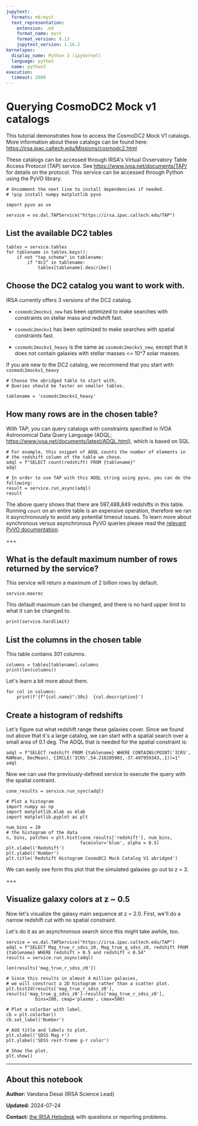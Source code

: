 ```yaml
---
jupytext:
  formats: md:myst
  text_representation:
    extension: .md
    format_name: myst
    format_version: 0.13
    jupytext_version: 1.16.2
kernelspec:
  display_name: Python 3 (ipykernel)
  language: python
  name: python3
execution:
  timeout: 2600
---
```




# Querying CosmoDC2 Mock v1 catalogs

This tutorial demonstrates how to access the CosmoDC2 Mock V1 catalogs. More information about these catalogs can be found here: https://irsa.ipac.caltech.edu/Missions/cosmodc2.html

These catalogs can be accessed through IRSA's Virtual Ovservatory Table Access Protocol (TAP) service. See https://www.ivoa.net/documents/TAP/ for details on the protocol. This service can be accessed through Python using the PyVO library.

```{code-cell} ipython3
# Uncomment the next line to install dependencies if needed.
# !pip install numpy matplotlib pyvo
```

```{code-cell} ipython3
import pyvo as vo
```

```{code-cell} ipython3
service = vo.dal.TAPService("https://irsa.ipac.caltech.edu/TAP")
```

## List the available DC2 tables

```{code-cell} ipython3
tables = service.tables
for tablename in tables.keys():
    if not "tap_schema" in tablename:
        if "dc2" in tablename:
            tables[tablename].describe()
```

## Choose the DC2 catalog you want to work with.

IRSA currently offers 3 versions of the DC2 catalog.

* ``cosmodc2mockv1_new`` has been optimized to make searches with constraints on stellar mass and redshift fast.

* ``cosmodc2mockv1`` has been optimized to make searches with spatial constraints fast.

* ``cosmodc2mockv1_heavy`` is the same as ``cosmodc2mockv1_new``, except that it does not contain galaxies with stellar masses <= 10^7 solar masses.

If you are new to the DC2 catalog, we recommend that you start with ``cosmodc2mockv1_heavy``

```{code-cell} ipython3
# Choose the abridged table to start with.
# Queries should be faster on smaller tables.

tablename = 'cosmodc2mockv1_heavy'
```

## How many rows are in the chosen table?

With TAP, you can query catalogs with constraints specified in IVOA Astronomical Data Query Language (ADQL; https://www.ivoa.net/documents/latest/ADQL.html), which is based on SQL.

```{code-cell} ipython3
# For example, this snippet of ADQL counts the number of elements in
# the redshift column of the table we chose.
adql = f"SELECT count(redshift) FROM {tablename}"
adql
```

```{code-cell} ipython3
# In order to use TAP with this ADQL string using pyvo, you can do the following:
result = service.run_async(adql)
result
```

The above query shows that there are 597,488,849 redshifts in this table.
Running ``count`` on an entire table is an expensive operation, therefore we ran it asynchronously to avoid any potential timeout issues.
To learn more about synchronous versus asynchronous PyVO queries please read the [relevant PyVO documentation](https://pyvo.readthedocs.io/en/latest/dal/index.html#synchronous-vs-asynchronous-query).

+++

## What is the default maximum number of rows returned by the service?

This service will return a maximum of 2 billion rows by default.

```{code-cell} ipython3
service.maxrec
```

This default maximum can be changed, and there is no hard upper limit to what it can be changed to.

```{code-cell} ipython3
print(service.hardlimit)
```

## List the columns in the chosen table

This table contains 301 columns.

```{code-cell} ipython3
columns = tables[tablename].columns
print(len(columns))
```

Let's learn a bit more about them.

```{code-cell} ipython3
for col in columns:
    print(f'{f"{col.name}":30s}  {col.description}')
```

## Create a histogram of redshifts

Let's figure out what redshift range these galaxies cover. Since we found out above that it's a large catalog, we can start with a spatial search over a small area of 0.1 deg. The ADQL that is needed for the spatial constraint is:

```{code-cell} ipython3
adql = f"SELECT redshift FROM {tablename} WHERE CONTAINS(POINT('ICRS', RAMean, DecMean), CIRCLE('ICRS',54.218205903,-37.497959343,.1))=1"
adql
```

Now we can use the previously-defined service to execute the query with the spatial contraint.

```{code-cell} ipython3
cone_results = service.run_sync(adql)
```

```{code-cell} ipython3
# Plot a histogram
import numpy as np
import matplotlib.mlab as mlab
import matplotlib.pyplot as plt

num_bins = 20
# the histogram of the data
n, bins, patches = plt.hist(cone_results['redshift'], num_bins,
                            facecolor='blue', alpha = 0.5)
plt.xlabel('Redshift')
plt.ylabel('Number')
plt.title('Redshift Histogram CosmoDC2 Mock Catalog V1 abridged')
```

We can easily see form this plot that the simulated galaxies go out to z = 3.

+++

## Visualize galaxy colors at z ~ 0.5

Now let's visualize the galaxy main sequence at z = 2.0. First, we'll do a narrow redshift cut with no spatial constraint.

Let's do it as an asynchronous search since this might take awhile, too.

```{code-cell} ipython3
service = vo.dal.TAPService("https://irsa.ipac.caltech.edu/TAP")
adql = f"SELECT Mag_true_r_sdss_z0, Mag_true_g_sdss_z0, redshift FROM {tablename} WHERE redshift > 0.5 and redshift < 0.54"
results = service.run_async(adql)
```

```{code-cell} ipython3
len(results['mag_true_r_sdss_z0'])
```

```{code-cell} ipython3
# Since this results in almost 4 million galaxies,
# we will construct a 2D histogram rather than a scatter plot.
plt.hist2d(results['mag_true_r_sdss_z0'], results['mag_true_g_sdss_z0']-results['mag_true_r_sdss_z0'],
           bins=200, cmap='plasma', cmax=500)

# Plot a colorbar with label.
cb = plt.colorbar()
cb.set_label('Number')

# Add title and labels to plot.
plt.xlabel('SDSS Mag r')
plt.ylabel('SDSS rest-frame g-r color')

# Show the plot.
plt.show()
```
***

## About this notebook

**Author:** Vandana Desai (IRSA Science Lead)

**Updated:** 2024-07-24

**Contact:** [the IRSA Helpdesk](https://irsa.ipac.caltech.edu/docs/help_desk.html) with questions or reporting problems.
